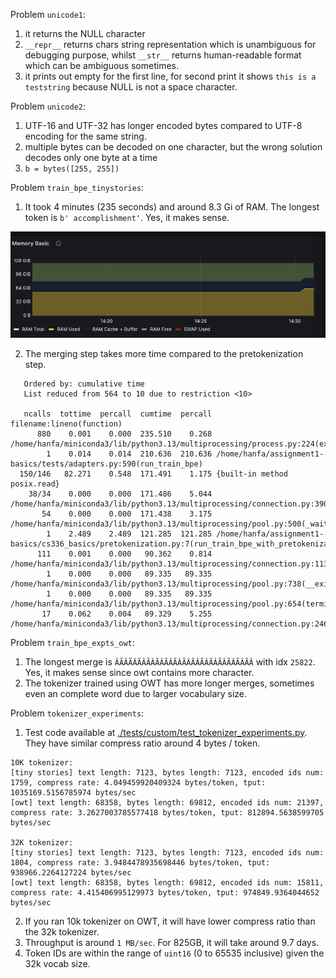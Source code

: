 Problem `unicode1`:

1. it returns the NULL character
2. `__repr__` returns chars string representation which is unambiguous for debugging purpose, whilst `__str__` returns
   human-readable format which can be ambiguous sometimes.
3. it prints out empty for the first line, for second print it shows `this is a teststring` because NULL is not a space
   character.

Problem `unicode2`:

1. UTF-16 and UTF-32 has longer encoded bytes compared to UTF-8 encoding for the same string.
2. multiple bytes can be decoded on one character, but the wrong solution decodes only one byte at a time
3. `b = bytes([255, 255])`

Problem `train_bpe_tinystories`:

1. It took 4 minutes (235 seconds) and around 8.3 Gi of RAM. The longest token is `b' accomplishment'`. Yes, it makes
   sense.

![ram_usage_tiny](./images/ram_usage_tiny.png)

2. The merging step takes more time compared to the pretokenization step.

```shell
   Ordered by: cumulative time
   List reduced from 564 to 10 due to restriction <10>

   ncalls  tottime  percall  cumtime  percall filename:lineno(function)
      880    0.001    0.000  235.510    0.268 /home/hanfa/miniconda3/lib/python3.13/multiprocessing/process.py:224(exitcode)
        1    0.014    0.014  210.636  210.636 /home/hanfa/assignment1-basics/tests/adapters.py:590(run_train_bpe)
  150/146   82.271    0.548  171.491    1.175 {built-in method posix.read}
    38/34    0.000    0.000  171.486    5.044 /home/hanfa/miniconda3/lib/python3.13/multiprocessing/connection.py:390(_recv)
       54    0.000    0.000  171.438    3.175 /home/hanfa/miniconda3/lib/python3.13/multiprocessing/pool.py:500(_wait_for_updates)
        1    2.489    2.489  121.285  121.285 /home/hanfa/assignment1-basics/cs336_basics/pretokenization.py:7(run_train_bpe_with_pretokenization_dict)
      111    0.001    0.000   90.362    0.814 /home/hanfa/miniconda3/lib/python3.13/multiprocessing/connection.py:1134(wait)
        1    0.000    0.000   89.335   89.335 /home/hanfa/miniconda3/lib/python3.13/multiprocessing/pool.py:738(__exit__)
        1    0.000    0.000   89.335   89.335 /home/hanfa/miniconda3/lib/python3.13/multiprocessing/pool.py:654(terminate)
       17    0.062    0.004   89.329    5.255 /home/hanfa/miniconda3/lib/python3.13/multiprocessing/connection.py:246(recv)
```

Problem `train_bpe_expts_owt`:

1. The longest merge is `ÂÃÂÃÂÃÂÃÂÃÂÃÂÃÂÃÂÃÂÃÂÃÂÃÂÃÂÃÂÃÂ` with idx `25822`. Yes, it makes sense since owt contains more
   character.
2. The tokenizer trained using OWT has more longer merges, sometimes even an complete word due to larger vocabulary
   size.

Problem `tokenizer_experiments`:

1. Test code available at [./tests/custom/test_tokenizer_experiments.py](./tests/custom/test_tokenizer_experiments.py).
   They have similar compress ratio around 4 bytes / token.

```text
10K tokenizer:
[tiny stories] text length: 7123, bytes length: 7123, encoded ids num: 1759, compress rate: 4.049459920409324 bytes/token, tput: 1035169.5156785974 bytes/sec
[owt] text length: 68358, bytes length: 69812, encoded ids num: 21397, compress rate: 3.2627003785577418 bytes/token, tput: 812894.5638599705 bytes/sec

32K tokenizer:
[tiny stories] text length: 7123, bytes length: 7123, encoded ids num: 1804, compress rate: 3.9484478935698446 bytes/token, tput: 938966.2264127224 bytes/sec
[owt] text length: 68358, bytes length: 69812, encoded ids num: 15811, compress rate: 4.415406995129973 bytes/token, tput: 974849.9364044652 bytes/sec
```

2. If you ran 10k tokenizer on OWT, it will have lower compress ratio than the 32k tokenizer.
3. Throughput is around `1 MB/sec`. For 825GB, it will take around 9.7 days.
4. Token IDs are within the range of `uint16` (0 to 65535 inclusive) given the 32k vocab size.